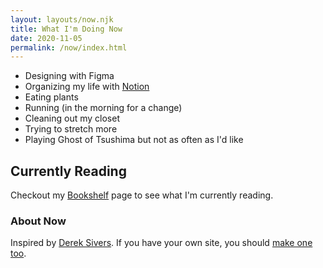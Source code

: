 ```yaml
---
layout: layouts/now.njk
title: What I'm Doing Now
date: 2020-11-05
permalink: /now/index.html
---
```


- Designing with Figma
- Organizing my life with [Notion](https://notion.so)
- Eating plants
- Running (in the morning for a change)
- Cleaning out my closet
- Trying to stretch more
- Playing Ghost of Tsushima but not as often as I'd like

<div class="u-spaceTop6">

## Currently Reading
Checkout my [Bookshelf](/reads) page to see what I'm currently reading. 

</div>

<div class="u-spaceTop6">

### About Now
Inspired by [Derek Sivers](https://sivers.org/nowff). If you have your own site, you should [make one too](https://nownownow.com/about).

</div>
